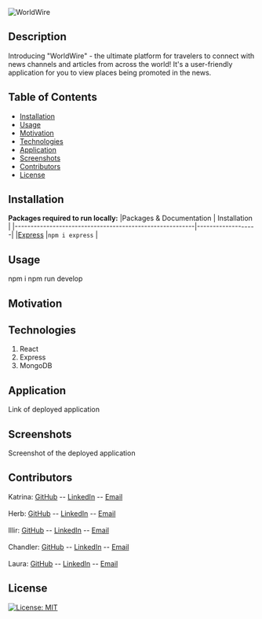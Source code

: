 ![WorldWire](https://github.com/katgucilatar/world-wire-news/assets/112834937/be2588b6-7f2c-417d-9674-57b5edce07d4)

## Description
Introducing "WorldWire" - the ultimate platform for travelers to connect with news channels and articles from across the world! It's a user-friendly application for you to view places being promoted in the news.
## Table of Contents
- [Installation](#installation)
- [Usage](#usage)
- [Motivation](#motivation)
- [Technologies](#technologies)
- [Application](#application)
- [Screenshots](#screenshots)
- [Contributors](#contributors)
- [License](#license)
## Installation
**Packages required to run locally:**
|Packages & Documentation                                  | Installation     |
|---------------------------------------------------------|-------------------|
|[Express](https://www.npmjs.com/package/express)         |`npm i express`    |
## Usage
npm i
npm run develop
## Motivation

## Technologies
1. React
2. Express
3. MongoDB
## Application
Link of deployed application
## Screenshots
Screenshot of the deployed application
## Contributors
Katrina: [GitHub](https://github.com/katgucilatar) -- [LinkedIn]() -- [Email]()
<br>
<br>
Herb: [GitHub](https://github.com/HerbSneed) -- [LinkedIn]() -- [Email]()
<br>
<br>
Illir: [GitHub](https://github.com/IlirHajdari) -- [LinkedIn]() -- [Email]()
<br>
<br>
Chandler: [GitHub](https://github.com/Ch4nd1erB1ng) -- [LinkedIn]() -- [Email]()
<br>
<br>
Laura: [GitHub](https://github.com/LJJordan124) -- [LinkedIn](https://www.linkedin.com/in/laura-jordan-510412241/) -- [Email](jordan3313.lj@gmail.com)
## License
[![License: MIT](https://img.shields.io/badge/License-MIT-yellow.svg)](https://opensource.org/licenses/MIT)
